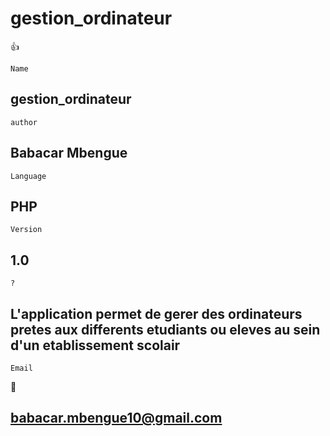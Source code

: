 # gestion_ordinateur

:thumbsup:
```
Name
```
## gestion_ordinateur
```
author
```
## Babacar Mbengue
```
Language
```
## PHP 
```
Version
```
## 1.0
```
?
```
## L'application permet de gerer des ordinateurs pretes aux differents etudiants ou eleves au sein d'un etablissement scolair
```
Email
```
:email:
## babacar.mbengue10@gmail.com
